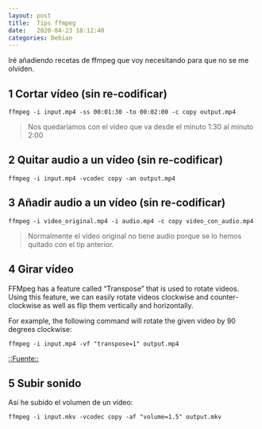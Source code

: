 ```yaml
---
layout: post
title:  Tips ffmpeg
date:   2020-04-23 18:12:40
categories: Debian
---
```

Iré añadiendo recetas de ffmpeg que voy necesitando para que no se me olviden.

## 1 Cortar vídeo (sin re-codificar)
`ffmpeg -i input.mp4 -ss 00:01:30 -to 00:02:00 -c copy output.mp4`
> Nos quedaríamos con el vídeo que va desde el minuto 1:30 al minuto 2:00

## 2 Quitar audio a un vídeo (sin re-codificar)
`ffmpeg -i input.mp4 -vcodec copy -an output.mp4`

## 3 Añadir audio a un vídeo (sin re-codificar)
`ffmpeg -i video_original.mp4 -i audio.mp4 -c copy video_con_audio.mp4`
> Normalmente el vídeo original no tiene audio porque se lo hemos quitado con el tip anterior.

## 4 Girar vídeo
FFMpeg has a feature called “Transpose” that is used to rotate videos. Using this feature, we can easily rotate videos clockwise and counter-clockwise as well as flip them vertically and horizontally.

For example, the following command will rotate the given video by 90 degrees clockwise:

`ffmpeg -i input.mp4 -vf "transpose=1" output.mp4`

[::Fuente::](https://www.ostechnix.com/how-to-rotate-videos-using-ffmpeg-from-commandline/)

## 5 Subir sonido
Así he subido el volumen de un vídeo:

`ffmpeg -i input.mkv -vcodec copy -af "volume=1.5" output.mkv`
